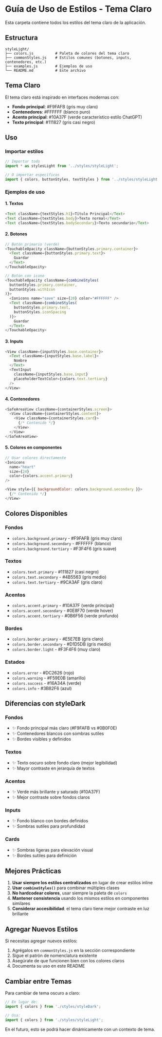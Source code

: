 # Guía de Uso de Estilos - Tema Claro

Esta carpeta contiene todos los estilos del tema claro de la aplicación.

## Estructura

```
styleLight/
├── colors.js          # Paleta de colores del tema claro
├── commonStyles.js    # Estilos comunes (botones, inputs, contenedores, etc.)
├── examples.js        # Ejemplos de uso
└── README.md          # Este archivo
```

## Tema Claro

El tema claro está inspirado en interfaces modernas con:
- **Fondo principal**: #F9FAFB (gris muy claro)
- **Contenedores**: #FFFFFF (blanco puro)
- **Acento principal**: #10A37F (verde característico estilo ChatGPT)
- **Texto principal**: #111827 (gris casi negro)

## Uso

### Importar estilos

```javascript
// Importar todo
import * as stylesLight from '../styles/styleLight';

// O importar específicos
import { colors, buttonStyles, textStyles } from '../styles/styleLight';
```

### Ejemplos de uso

#### 1. Textos

```javascript
<Text className={textStyles.h1}>Título Principal</Text>
<Text className={textStyles.body}>Texto normal</Text>
<Text className={textStyles.bodySecondary}>Texto secundario</Text>
```

#### 2. Botones

```javascript
// Botón primario (verde)
<TouchableOpacity className={buttonStyles.primary.container}>
  <Text className={buttonStyles.primary.text}>
    Guardar
  </Text>
</TouchableOpacity>

// Botón con icono
<TouchableOpacity className={combineStyles(
  buttonStyles.primary.container,
  buttonStyles.withIcon
)}>
  <Ionicons name="save" size={20} color="#FFFFFF" />
  <Text className={combineStyles(
    buttonStyles.primary.text,
    buttonStyles.iconSpacing
  )}>
    Guardar
  </Text>
</TouchableOpacity>
```

#### 3. Inputs

```javascript
<View className={inputStyles.base.container}>
  <Text className={inputStyles.base.label}>
    Nombre
  </Text>
  <TextInput
    className={inputStyles.base.input}
    placeholderTextColor={colors.text.tertiary}
  />
</View>
```

#### 4. Contenedores

```javascript
<SafeAreaView className={containerStyles.screen}>
  <View className={containerStyles.content}>
    <View className={containerStyles.card}>
      {/* Contenido */}
    </View>
  </View>
</SafeAreaView>
```

#### 5. Colores en componentes

```javascript
// Usar colores directamente
<Ionicons 
  name="heart" 
  size={24} 
  color={colors.accent.primary} 
/>

<View style={{ backgroundColor: colors.background.secondary }}>
  {/* Contenido */}
</View>
```

## Colores Disponibles

### Fondos
- `colors.background.primary` - #F9FAFB (gris muy claro)
- `colors.background.secondary` - #FFFFFF (blanco)
- `colors.background.tertiary` - #F3F4F6 (gris suave)

### Textos
- `colors.text.primary` - #111827 (casi negro)
- `colors.text.secondary` - #4B5563 (gris medio)
- `colors.text.tertiary` - #9CA3AF (gris claro)

### Acentos
- `colors.accent.primary` - #10A37F (verde principal)
- `colors.accent.secondary` - #0E8F70 (verde hover)
- `colors.accent.tertiary` - #0B6F56 (verde profundo)

### Bordes
- `colors.border.primary` - #E5E7EB (gris claro)
- `colors.border.secondary` - #D1D5DB (gris medio)
- `colors.border.light` - #F3F4F6 (muy claro)

### Estados
- `colors.error` - #DC2626 (rojo)
- `colors.warning` - #F59E0B (amarillo)
- `colors.success` - #16A34A (verde)
- `colors.info` - #3B82F6 (azul)

## Diferencias con styleDark

### Fondos
- ✨ Fondo principal más claro (#F9FAFB vs #0B0F0E)
- ✨ Contenedores blancos con sombras sutiles
- ✨ Bordes visibles y definidos

### Textos
- ✨ Texto oscuro sobre fondo claro (mejor legibilidad)
- ✨ Mayor contraste en jerarquía de textos

### Acentos
- ✨ Verde más brillante y saturado (#10A37F)
- ✨ Mejor contraste sobre fondos claros

### Inputs
- ✨ Fondo blanco con bordes definidos
- ✨ Sombras sutiles para profundidad

### Cards
- ✨ Sombras ligeras para elevación visual
- ✨ Bordes sutiles para definición

## Mejores Prácticas

1. **Usar siempre los estilos centralizados** en lugar de crear estilos inline
2. **Usar `combineStyles()`** para combinar múltiples clases
3. **No hardcodear colores**, usar siempre la paleta de `colors`
4. **Mantener consistencia** usando los mismos estilos en componentes similares
5. **Considerar accesibilidad**: el tema claro tiene mejor contraste en luz brillante

## Agregar Nuevos Estilos

Si necesitas agregar nuevos estilos:

1. Agrégalos en `commonStyles.js` en la sección correspondiente
2. Sigue el patrón de nomenclatura existente
3. Asegúrate de que funcionen bien con los colores claros
4. Documenta su uso en este README

## Cambiar entre Temas

Para cambiar de tema oscuro a claro:

```javascript
// En lugar de:
import { colors } from './styles/styleDark';

// Usa:
import { colors } from './styles/styleLight';
```

En el futuro, esto se podrá hacer dinámicamente con un contexto de tema.
